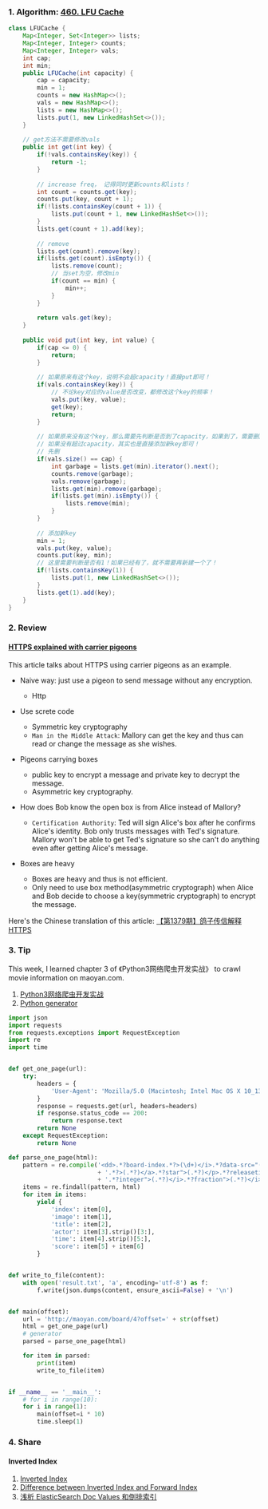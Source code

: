### 1. Algorithm: [460. LFU Cache](https://leetcode.com/problems/lfu-cache/)
```Java
class LFUCache {
    Map<Integer, Set<Integer>> lists;
    Map<Integer, Integer> counts;
    Map<Integer, Integer> vals;
    int cap;
    int min;
    public LFUCache(int capacity) {
        cap = capacity;
        min = 1;
        counts = new HashMap<>();
        vals = new HashMap<>();
        lists = new HashMap<>();
        lists.put(1, new LinkedHashSet<>());
    }
    
    // get方法不需要修改vals
    public int get(int key) {
        if(!vals.containsKey(key)) {
            return -1;
        }
        
        // increase freq， 记得同时更新counts和lists！
        int count = counts.get(key);
        counts.put(key, count + 1);
        if(!lists.containsKey(count + 1)) {
            lists.put(count + 1, new LinkedHashSet<>());
        }
        lists.get(count + 1).add(key);
        
        // remove
        lists.get(count).remove(key);
        if(lists.get(count).isEmpty()) {
            lists.remove(count);
            // 当set为空，修改min
            if(count == min) {
                min++;
            }
        }
        
        return vals.get(key);
    }
    
    public void put(int key, int value) {
        if(cap <= 0) {
            return;
        }
        
        // 如果原来有这个key，说明不会超capacity！直接put即可！
        if(vals.containsKey(key)) {
            // 不论key对应的value是否改变，都修改这个key的频率！
            vals.put(key, value);
            get(key);
            return;
        }
        
        // 如果原来没有这个key，那么需要先判断是否到了capacity，如果到了，需要删除LFU的key，再添加!
        // 如果没有超过capacity，其实也是直接添加新key即可！
        // 先删
        if(vals.size() == cap) {
            int garbage = lists.get(min).iterator().next();
            counts.remove(garbage);
            vals.remove(garbage);
            lists.get(min).remove(garbage);
            if(lists.get(min).isEmpty()) {
                lists.remove(min);
            }
        }
        
        // 添加新key
        min = 1;
        vals.put(key, value);
        counts.put(key, min);
        // 这里需要判断是否有1！如果已经有了，就不需要再新建一个了！
        if(!lists.containsKey(1)) {
            lists.put(1, new LinkedHashSet<>());
        }
        lists.get(1).add(key);   
    }
}

```

### 2. Review
#### [HTTPS explained with carrier pigeons](https://medium.freecodecamp.org/https-explained-with-carrier-pigeons-7029d2193351)<br/>
This article talks about HTTPS using carrier pigeons as an example.
  - Naive way: just use a pigeon to send message without any encryption.
    - Http
  - Use screte code
    - Symmetric key cryptography
    - `Man in the Middle Attack`: Mallory can get the key and thus can read or change the message as she wishes.
  - Pigeons carrying boxes
    - public key to encrypt a message and private key to decrypt the message.
    - Asymmetric key cryptography.
    
  - How does Bob know the open box is from Alice instead of Mallory?
    - `Certification Authority`: Ted will sign Alice's box after he confirms Alice's identity. Bob only trusts messages with Ted's signature. Mallory won't be able to get Ted's signature so she can't do anything even after getting Alice's message.
    
  - Boxes are heavy
    - Boxes are heavy and thus is not efficient.
    - Only need to use box method(asymmetric cryptograph) when Alice and Bob decide to choose a key(symmetric cryptograph) to encrypt the message.


Here's the Chinese translation of this article: [【第1379期】鸽子传信解释 HTTPS](https://mp.weixin.qq.com/s/T0e-Zu-SPK0g_ng8Or-APg)<br/>


### 3. Tip
This week, I learned chapter 3 of 《Python3网络爬虫开发实战》 to crawl movie information on maoyan.com.
  1. [Python3网络爬虫开发实战](https://www.amazon.cn/dp/B07CCFRZ9R/ref=sr_1_1?ie=UTF8&qid=1535832353&sr=8-1&keywords=python3%E7%BD%91%E7%BB%9C%E7%88%AC%E8%99%AB%E5%AE%9E%E6%88%98)<br/>
  2. [Python generator](https://www.liaoxuefeng.com/wiki/0014316089557264a6b348958f449949df42a6d3a2e542c000/0014317799226173f45ce40636141b6abc8424e12b5fb27000)<br/>
  
```python
import json
import requests
from requests.exceptions import RequestException
import re
import time


def get_one_page(url):
    try:
        headers = {
            'User-Agent': 'Mozilla/5.0 (Macintosh; Intel Mac OS X 10_13_3) AppleWebKit/537.36 (KHTML, like Gecko) Chrome/65.0.3325.162 Safari/537.36'
        }
        response = requests.get(url, headers=headers)
        if response.status_code == 200:
            return response.text
        return None
    except RequestException:
        return None

def parse_one_page(html):
    pattern = re.compile('<dd>.*?board-index.*?>(\d+)</i>.*?data-src="(.*?)".*?name"><a'
                         + '.*?>(.*?)</a>.*?star">(.*?)</p>.*?releasetime">(.*?)</p>'
                         + '.*?integer">(.*?)</i>.*?fraction">(.*?)</i>.*?</dd>', re.S)
    items = re.findall(pattern, html)
    for item in items:
        yield {
            'index': item[0],
            'image': item[1],
            'title': item[2],
            'actor': item[3].strip()[3:],
            'time': item[4].strip()[5:],
            'score': item[5] + item[6]
        }


def write_to_file(content):
    with open('result.txt', 'a', encoding='utf-8') as f:
        f.write(json.dumps(content, ensure_ascii=False) + '\n')


def main(offset):
    url = 'http://maoyan.com/board/4?offset=' + str(offset)
    html = get_one_page(url)
    # generator
    parsed = parse_one_page(html)

    for item in parsed:
        print(item)
        write_to_file(item)


if __name__ == '__main__':
    # for i in range(10):
    for i in range(1):
        main(offset=i * 10)
        time.sleep(1)

```


### 4. Share
#### Inverted Index
  1. [Inverted Index](https://www.geeksforgeeks.org/inverted-index/)<br/>
  2. [Difference between Inverted Index and Forward Index](https://www.geeksforgeeks.org/difference-inverted-index-forward-index/)<br/>
  3. [浅析 ElasticSearch Doc Values 和倒排索引](https://mp.weixin.qq.com/s/LzhdpI-Hx_NTUIRE5kA52A)<br/>
  
  
  
  
  
  
  
